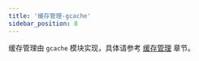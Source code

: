 ```yaml
---
title: '缓存管理-gcache'
sidebar_position: 8
---
```


缓存管理由 `gcache` 模块实现，具体请参考 [缓存管理](output/goframe-v2.6-md/核心组件/缓存管理) 章节。